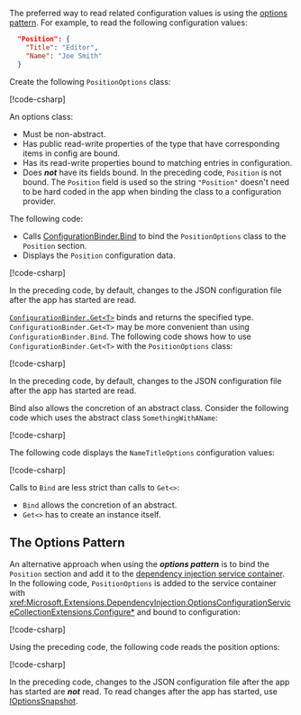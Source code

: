 The preferred way to read related configuration values is using the [options pattern](xref:fundamentals/configuration/options). For example, to read the following configuration values:

```json
  "Position": {
    "Title": "Editor",
    "Name": "Joe Smith"
  }
```

Create the following `PositionOptions` class:

[!code-csharp[](~/fundamentals/configuration/index/samples/6.x/ConfigSample/Options/PositionOptions.cs?name=snippet)]

An options class:

* Must be non-abstract.
* Has public read-write properties of the type that have corresponding items in config are bound.
* Has its read-write properties bound to matching entries in configuration.
* Does ***not*** have its fields bound. In the preceding code, `Position` is not bound. The `Position` field is used so the string `"Position"` doesn't need to be hard coded in the app when binding the class to a configuration provider.

The following code:

* Calls [ConfigurationBinder.Bind](xref:Microsoft.Extensions.Configuration.ConfigurationBinder.Bind*) to bind the `PositionOptions` class to the `Position` section.
* Displays the `Position` configuration data.

[!code-csharp[](~/fundamentals/configuration/index/samples/6.x/ConfigSample/Pages/Test22.cshtml.cs?name=snippet)]

In the preceding code, by default, changes to the JSON configuration file after the app has started are read.

[`ConfigurationBinder.Get<T>`](xref:Microsoft.Extensions.Configuration.ConfigurationBinder.Get*) binds and returns the specified type. `ConfigurationBinder.Get<T>` may be more convenient than using `ConfigurationBinder.Bind`. The following code shows how to use `ConfigurationBinder.Get<T>` with the `PositionOptions` class:

[!code-csharp[](~/fundamentals/configuration/index/samples/6.x/ConfigSample/Pages/Test21.cshtml.cs?name=snippet)]

In the preceding code, by default, changes to the JSON configuration file after the app has started are read.

Bind also allows the concretion of an abstract class. Consider the following code which uses the abstract class `SomethingWithAName`:

[!code-csharp[](~/fundamentals/configuration/index/samples/8.x/ConfigSample/Options/NameTitleOptions.cs)]

The following code displays the `NameTitleOptions` configuration values:

[!code-csharp[](~/fundamentals/configuration/index/samples/8.x/ConfigSample/Pages/Test33.cshtml.cs?name=snippet)]

Calls to `Bind` are less strict than calls to `Get<>`:

* `Bind` allows the concretion of an abstract.
* `Get<>` has to create an instance itself.

## The Options Pattern

An alternative approach when using the ***options pattern*** is to bind the `Position` section and add it to the [dependency injection service container](xref:fundamentals/dependency-injection). In the following code, `PositionOptions` is added to the service container with <xref:Microsoft.Extensions.DependencyInjection.OptionsConfigurationServiceCollectionExtensions.Configure*> and bound to configuration:

[!code-csharp[](~/fundamentals/configuration/index/samples/6.x/ConfigSample/Program.cs?name=snippet)]

Using the preceding code, the following code reads the position options:

[!code-csharp[](~/fundamentals/configuration/index/samples/6.x/ConfigSample/Pages/Test2.cshtml.cs?name=snippet)]

In the preceding code, changes to the JSON configuration file after the app has started are ***not*** read. To read changes after the app has started, use [IOptionsSnapshot](xref:fundamentals/configuration/options#ios).
